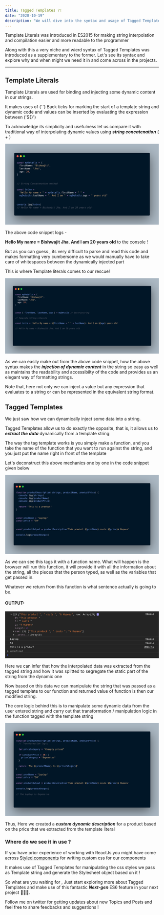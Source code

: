 ```yaml
---
title: Tagged Templates ?!
date: "2020-10-19"
description: "We will dive into the syntax and usage of Tagged Templates construct introduced in..."
---
```


Template Literals was introduced in ES2015 for making string interpolation and
compilation easier and more readable to the programmer

Along with this a very niche and wierd syntax of Tagged Templates was introduced as a supplementary to the former.
Let's see its syntax and explore why and when might we need it in and come across in the projects.

---

## Template Literals

Template Literals are used for binding and injecting some dynamic content in our strings.

It makes uses of (**\`\`**) Back ticks for marking the start of a template string and dynamic code and values can be inserted
by evaluating the expression between ('\${}')

To acknowledge its simplicity and usefulness let us compare it with traditional way of interpolating dynamic values
using **_string concatenation_** ( + )

![example-snippet-1](example-1.png)

The above code snippet logs -

**Hello My name = Bishwajit Jha. And I am 20 years old** to the console !

But as you can guess , its very difficult to parse and read this code and makes formatting very cumbersome as we would manually have to take care of whitespaces between the dynamically injected part

This is where Template literals comes to our rescue!

![example-snippet-1](example-2.png)

As we can easily make out from the above code snippet, how the above syntax makes the **_injection of dynamic content_** in the string so easy as well as maintains the readability and accessibilty of the code and provides us an elegant way of formatting strings.

Note that, here not only we can inject a value but any expression that evaluates to a string or can be represented in the equivalent string format.

## Tagged Templates

We just saw how we can dynamically inject some data into a string.

Tagged Templates allow us to do exactly the opposite, that is, it allows us to **_extract the data_** dynamically from a template string

The way the tag template works is you simply make a function, and you take the name of the function that you want to run against the string, and you just put the name right in front of the template

Let's deconstruct this above mechanics one by one in the code snippet given below

![example-snippet-3](example-3.png)

As we can see this tags it with a function name. What will happen is the browser will run this function, it will provide it with all the information about the string, all the pieces that the person typed, as well as the variables that get passed in.

Whatever we return from this function is what sentence actually is going to be.

#### OUTPUT:

![output-3](output-3.png)

Here we can infer that how the interpolated data was extracted from the tagged string and how it was splitted to segregate the static part of the string from the dynamic one

Now based on this data we can manipulate the string that was passed as a tagged template to our function and returned value of function is then our modified string.

The core logic behind this is to manipulate some dynamic data from the user entered string and carry out that transformation / manipulation logic in the function tagged with the template string

![example-snippet-4](example-4.png)

Thus, Here we created a **_custom dynamic description_** for a product based on the price that we extracted from the template literal

### Where do we see it in use ?

If you have prior experience of working with ReactJs you might have come across [Styled components](https://styled-components.com/) for writing custom css for our components

It makes use of Tagged Templates for manipulating the css styles we pass as Template string and generate the Stylesheet object based on it !

So what are you waiting for , Just start exploring more about Tagged Templates and make use of this fantastic **_Next-gen_** ES6 feature in your next project 🤔🙌🏻.

Follow me on twitter for getting updates about new Topics and Posts and feel free to share feedbacks and suggestions !

<!--
**_Hoisting_** in literal sense, means to raise (pull up) something to the top.
This is exactly what the browser does before executing JS code!

Lets looks at an example and guess what should be the output according to you?


Could you guess the output ?

Will it give any error ?
Or Print the value "Hello" to the console ?

**OUTPUT** :

![Output](./output-1.png)

Okay now what exactly is happening ?
From where did this **_undefined_** came ...
How were we able to use _"username"_ before its declaration?

Confused ?! I won't blame y'all.

Let's decode and see what exactly happens behind the scenes before our code is executed.

### Understanding Hoisting

Hoisting is the process carried out by the browser's engine before executing our code , wherein all the code **declarations** and **functions** are moved towards the top of the file in the global scope.

To put it in simple words, Hoisting refers to the mechanism followed by our browser to **register** all the var and function declarations in the memory before running our script!

What browser does is, that it creates a memory location in RAM and intializes it to value of **_undefined_** to that variable...

This is exactly what happens with our variable username.
The variable declaration is moved upwards and hence we don't get any error and simply print the value with which browser intialized it to (_undefined_).

But why undefined?
We did initialize our variable with value of "Hello".
Why didn't it stored _"Hello"_ ?

The simple reason behind this is that Hoisting is not happening during run time.
It is done by the browser before the execution starts.
But we know the value assigned to username will only be available during the **runtime** after the code execution starts.

Hence it is initialized with **_undefined_** by the browser and thus the output.

### Transformed Hoisted Code

This is how our code is transformed before execution ...

![hoisted-code](./hoisted.png)

As you can see in our code snippet , that **Hoisting does not move** our entire statement of declaring and intializing of variable (**Important**)

Here it just adds the declaration of the var towards the top.
Assignment of value is done by the JS runtime as it is executes statement from top to bottom.
Hence if we try to console the value of username variable after the assignment, it will log "_Hello_" to the console

### Hoisting in Functions

Hositing in case of Function declarations are not much different than that of variables.

Instead of intializing the function with **_undefined_** , browser maps the function name to its address and stores it in the memory.

This enables us to **_call_** or **_invoke_** the function even before declaring it, as the reference of the function is available to us even before the execution starts.
This is also referred to as **_"Early Binding"_**

![function-binding](./function.png)

That was all about **_Hoisting_**.

We can see that this mechanism allows us with the flexibility of using our variables / functions before declaring it.

But this can quickly become highly inconvenient to maintain and can lead to all sorts of error and **_ambiguity_** in your code.

Thus it is good to know about Hoisting but one should not indulge into this bad practice of using variables before declaring...

This will help you in improving the quality as well as the readability and thus save you from introducing hell lot of **bugs** in your code. -->
